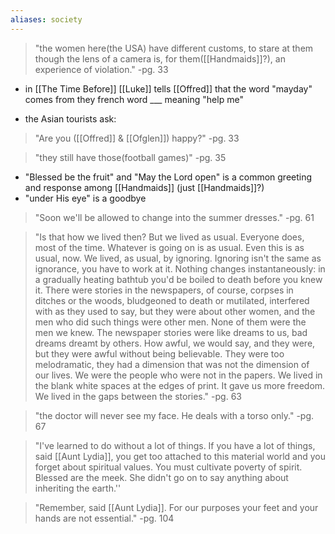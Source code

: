 ```yaml
---
aliases: society
---
```


>"the women here(the USA) have different customs, to stare at them though the lens of a camera is, for them([[Handmaids]]?), an experience of violation."
>-pg. 33

- in [[The Time Before]] [[Luke]] tells [[Offred]] that the word "mayday" comes from they french word ___ meaning "help me"

- the Asian tourists ask:
>"Are you ([[Offred]] & [[Ofglen]]) happy?"
>-pg. 33

>"they still have those(football games)"
>-pg. 35

- "Blessed be the fruit" and "May the Lord open" is a common greeting and response among [[Handmaids]] (just [[Handmaids]]?)
- "under His eye" is a goodbye

> "Soon we'll be allowed to change into the summer dresses."
> -pg. 61

>"Is that how we lived then? But we lived as usual. Everyone does, most of the time. Whatever is going on is as usual. Even this is as usual, now. We lived, as usual, by ignoring. Ignoring isn't the same as ignorance, you have to work at it. Nothing changes instantaneously: in a gradually heating bathtub you'd be boiled to death before you knew it. There were stories in the newspapers, of course, corpses in ditches or the woods, bludgeoned to death or mutilated, interfered with as they used to say, but they were about other women, and the men who did such things were other men. None of them were the men we knew. The newspaper stories were like dreams to us, bad dreams dreamt by others. How awful, we would say, and they were, but they were awful without being believable. They were too melodramatic, they had a dimension that was not the dimension of our lives. We were the people who were not in the papers. We lived in the blank white spaces at the edges of print. It gave us more freedom. We lived in the gaps between the stories."
>-pg. 63

>"the doctor will never see my face. He deals with a torso only."
>-pg. 67

>"I've learned to do without a lot of things. If you have a lot of things, said [[Aunt Lydia]], you get too attached to this material world and you forget about spiritual values. You must cultivate poverty of spirit. Blessed are the meek. She didn't go on to say anything about inheriting the earth.''

>"Remember, said [[Aunt Lydia]]. For our purposes your feet and your hands are not essential."
>-pg. 104